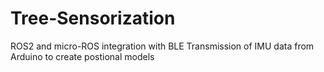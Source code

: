 # Tree-Sensorization
ROS2 and micro-ROS integration with BLE Transmission of IMU data from Arduino to create postional models
